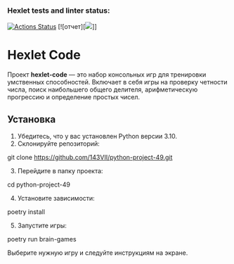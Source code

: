 ### Hexlet tests and linter status:
[![Actions Status](https://github.com/143VII/python-project-49/actions/workflows/hexlet-check.yml/badge.svg)](https://github.com/143VII/python-project-49/actions)
[![отчет][<a href="https://codeclimate.com/github/143VII/python-project-49/test_coverage"><img src="https://api.codeclimate.com/v1/badges/1f35ab337939bff12086/test_coverage" /></a>]]
<script src="https://asciinema.org/a/VyLFL5tcdazhdS3FqP4FKylR2.js" id="asciicast-656426" async="true"></script>
# Hexlet Code

Проект **hexlet-code** — это набор консольных игр для тренировки умственных способностей. Включает в себя игры на проверку четности числа, поиск наибольшего общего делителя, арифметическую прогрессию и определение простых чисел.

## Установка

1. Убедитесь, что у вас установлен Python версии 3.10.
2. Склонируйте репозиторий:

git clone https://github.com/143VII/python-project-49.git

3. Перейдите в папку проекта:

cd python-project-49

4. Установите зависимости:

poetry install

5. Запустите игры:

poetry run brain-games

Выберите нужную игру и следуйте инструкциям на экране.